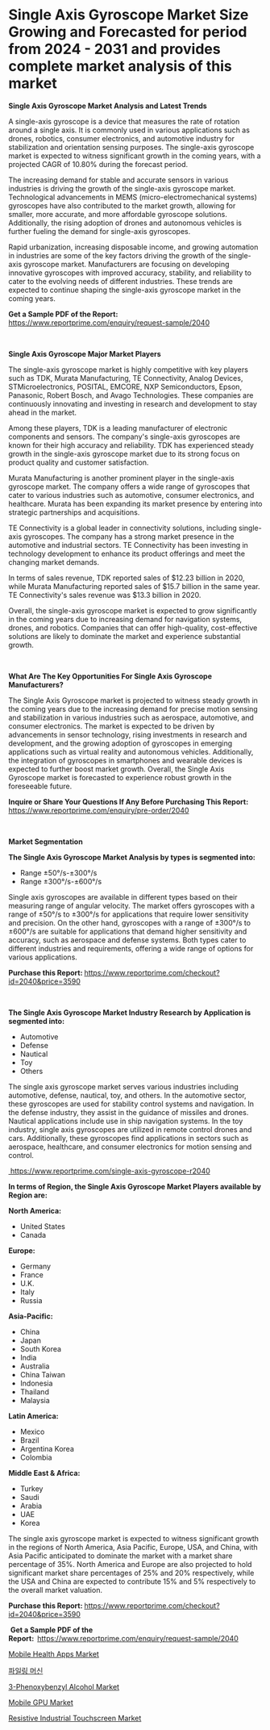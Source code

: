 <p><h1>Single Axis Gyroscope Market Size Growing and Forecasted for period from 2024 - 2031 and provides complete market analysis of this market</h1></p><p><strong>Single Axis Gyroscope Market Analysis and Latest Trends</strong></p>
<p><p>A single-axis gyroscope is a device that measures the rate of rotation around a single axis. It is commonly used in various applications such as drones, robotics, consumer electronics, and automotive industry for stabilization and orientation sensing purposes. The single-axis gyroscope market is expected to witness significant growth in the coming years, with a projected CAGR of 10.80% during the forecast period.</p><p>The increasing demand for stable and accurate sensors in various industries is driving the growth of the single-axis gyroscope market. Technological advancements in MEMS (micro-electromechanical systems) gyroscopes have also contributed to the market growth, allowing for smaller, more accurate, and more affordable gyroscope solutions. Additionally, the rising adoption of drones and autonomous vehicles is further fueling the demand for single-axis gyroscopes.</p><p>Rapid urbanization, increasing disposable income, and growing automation in industries are some of the key factors driving the growth of the single-axis gyroscope market. Manufacturers are focusing on developing innovative gyroscopes with improved accuracy, stability, and reliability to cater to the evolving needs of different industries. These trends are expected to continue shaping the single-axis gyroscope market in the coming years.</p></p>
<p><strong>Get a Sample PDF of the Report:&nbsp;</strong> <a href="https://www.reportprime.com/enquiry/request-sample/2040">https://www.reportprime.com/enquiry/request-sample/2040</a></p>
<p>&nbsp;</p>
<p><strong>Single Axis Gyroscope Major Market Players</strong></p>
<p><p>The single-axis gyroscope market is highly competitive with key players such as TDK, Murata Manufacturing, TE Connectivity, Analog Devices, STMicroelectronics, POSITAL, EMCORE, NXP Semiconductors, Epson, Panasonic, Robert Bosch, and Avago Technologies. These companies are continuously innovating and investing in research and development to stay ahead in the market.</p><p>Among these players, TDK is a leading manufacturer of electronic components and sensors. The company's single-axis gyroscopes are known for their high accuracy and reliability. TDK has experienced steady growth in the single-axis gyroscope market due to its strong focus on product quality and customer satisfaction.</p><p>Murata Manufacturing is another prominent player in the single-axis gyroscope market. The company offers a wide range of gyroscopes that cater to various industries such as automotive, consumer electronics, and healthcare. Murata has been expanding its market presence by entering into strategic partnerships and acquisitions.</p><p>TE Connectivity is a global leader in connectivity solutions, including single-axis gyroscopes. The company has a strong market presence in the automotive and industrial sectors. TE Connectivity has been investing in technology development to enhance its product offerings and meet the changing market demands.</p><p>In terms of sales revenue, TDK reported sales of $12.23 billion in 2020, while Murata Manufacturing reported sales of $15.7 billion in the same year. TE Connectivity's sales revenue was $13.3 billion in 2020.</p><p>Overall, the single-axis gyroscope market is expected to grow significantly in the coming years due to increasing demand for navigation systems, drones, and robotics. Companies that can offer high-quality, cost-effective solutions are likely to dominate the market and experience substantial growth.</p></p>
<p>&nbsp;</p>
<p><strong>What Are The Key Opportunities For Single Axis Gyroscope Manufacturers?</strong></p>
<p><p>The Single Axis Gyroscope market is projected to witness steady growth in the coming years due to the increasing demand for precise motion sensing and stabilization in various industries such as aerospace, automotive, and consumer electronics. The market is expected to be driven by advancements in sensor technology, rising investments in research and development, and the growing adoption of gyroscopes in emerging applications such as virtual reality and autonomous vehicles. Additionally, the integration of gyroscopes in smartphones and wearable devices is expected to further boost market growth. Overall, the Single Axis Gyroscope market is forecasted to experience robust growth in the foreseeable future.</p></p>
<p><strong>Inquire or Share Your Questions If Any Before Purchasing This Report:</strong> <a href="https://www.reportprime.com/enquiry/pre-order/2040">https://www.reportprime.com/enquiry/pre-order/2040</a></p>
<p>&nbsp;</p>
<p><strong>Market Segmentation</strong></p>
<p><strong>The Single Axis Gyroscope Market Analysis by types is segmented into:</strong></p>
<p><ul><li>Range ±50°/s-±300°/s</li><li>Range ±300°/s-±600°/s</li></ul></p>
<p><p>Single axis gyroscopes are available in different types based on their measuring range of angular velocity. The market offers gyroscopes with a range of ±50°/s to ±300°/s for applications that require lower sensitivity and precision. On the other hand, gyroscopes with a range of ±300°/s to ±600°/s are suitable for applications that demand higher sensitivity and accuracy, such as aerospace and defense systems. Both types cater to different industries and requirements, offering a wide range of options for various applications.</p></p>
<p><strong>Purchase this Report:&nbsp;</strong><a href="https://www.reportprime.com/checkout?id=2040&price=3590">https://www.reportprime.com/checkout?id=2040&price=3590</a></p>
<p>&nbsp;</p>
<p><strong>The Single Axis Gyroscope Market Industry Research by Application is segmented into:</strong></p>
<p><ul><li>Automotive</li><li>Defense</li><li>Nautical</li><li>Toy</li><li>Others</li></ul></p>
<p><p>The single axis gyroscope market serves various industries including automotive, defense, nautical, toy, and others. In the automotive sector, these gyroscopes are used for stability control systems and navigation. In the defense industry, they assist in the guidance of missiles and drones. Nautical applications include use in ship navigation systems. In the toy industry, single axis gyroscopes are utilized in remote control drones and cars. Additionally, these gyroscopes find applications in sectors such as aerospace, healthcare, and consumer electronics for motion sensing and control.</p></p>
<p><a href="https://www.reportprime.com/single-axis-gyroscope-r2040">&nbsp;https://www.reportprime.com/single-axis-gyroscope-r2040</a></p>
<p><strong>In terms of Region, the Single Axis Gyroscope Market Players available by Region are:</strong></p>
<p>
    <p> <strong> North America: </strong>
        <ul>
            <li>United States</li>
            <li>Canada</li>
        </ul>
        </p> 
    <p> <strong> Europe: </strong>
        <ul>
            <li>Germany</li>
            <li>France</li>
            <li>U.K.</li>
            <li>Italy</li>
            <li>Russia</li>
        </ul>
        </p> 
    <p> <strong> Asia-Pacific: </strong>
        <ul>
            <li>China</li>
            <li>Japan</li>
            <li>South Korea</li>
            <li>India</li>
            <li>Australia</li>
            <li>China Taiwan</li>
            <li>Indonesia</li>
            <li>Thailand</li>
            <li>Malaysia</li>
        </ul>
        </p> 
    <p> <strong> Latin America: </strong>
        <ul>
            <li>Mexico</li>
            <li>Brazil</li>
            <li>Argentina Korea</li>
            <li>Colombia</li>
        </ul>
        </p> 
    <p> <strong> Middle East & Africa: </strong>
        <ul>
            <li>Turkey</li>
            <li>Saudi</li>
            <li>Arabia</li>
            <li>UAE</li>
            <li>Korea</li>
        </ul>
    </p>
    </p>
<p><p>The single axis gyroscope market is expected to witness significant growth in the regions of North America, Asia Pacific, Europe, USA, and China, with Asia Pacific anticipated to dominate the market with a market share percentage of 35%. North America and Europe are also projected to hold significant market share percentages of 25% and 20% respectively, while the USA and China are expected to contribute 15% and 5% respectively to the overall market valuation.</p></p>
<p><strong>Purchase this Report: </strong><a href="https://www.reportprime.com/checkout?id=2040&price=3590">https://www.reportprime.com/checkout?id=2040&price=3590</a></p>
<p>&nbsp;<strong>Get a Sample PDF of the Report:&nbsp;&nbsp;</strong><a href="https://www.reportprime.com/enquiry/request-sample/2040">https://www.reportprime.com/enquiry/request-sample/2040</a></p>
<p><strong></strong></p>
<p><p><a href="https://issuu.com/reportprime-2/docs/mobile-health-apps-market-size-2030.pptx">Mobile Health Apps Market</a></p><p><a href="https://github.com/msujons1512/Market-Research-Report-List-1/blob/main/592691624903.md">파일링 머신</a></p><p><a href="https://www.linkedin.com/pulse/3-phenoxybenzyl-alcohol-market-size-growth-industry-analysis-c3cye">3-Phenoxybenzyl Alcohol Market</a></p><p><a href="https://issuu.com/reportprime-2/docs/mobile-gpu-market-size-2030.pptx">Mobile GPU Market</a></p><p><a href="https://medium.com/@liam.mcgrath5645/global-resistive-industrial-touchscreen-market-size-is-expected-to-reach-at-a-cagr-of-6-2-c5bd844d1a26">Resistive Industrial Touchscreen Market</a></p></p>